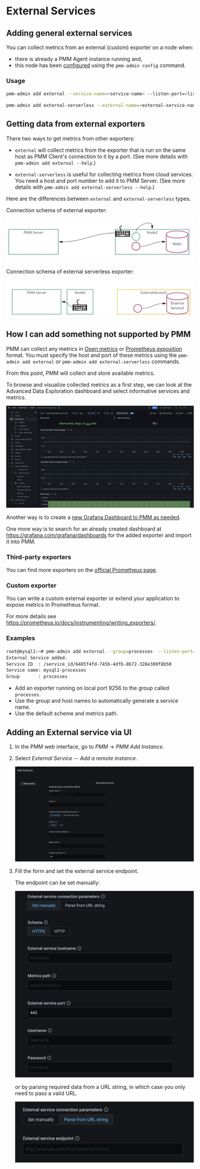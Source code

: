 # External Services

## Adding general external services

You can collect metrics from an external (custom) exporter on a node when:

- there is already a PMM Agent instance running and,
- this node has been [configured](index.md) using the `pmm-admin config` command.

### Usage

```sh
pmm-admin add external --service-name=<service-name> --listen-port=<listen-port> --metrics-path=<metrics-path> --scheme=<scheme>
```

```sh
pmm-admin add external-serverless --external-name=<external-service-name> --host=<hostname> --listen-port=<listen-port> --metrics-path=<metrics-path> --scheme=<scheme>
```

## Getting data from external exporters

There two ways to get metrics from other exporters:

- `external` will collect metrics from the exporter that is run on the same host as PMM Client's connection to it by a port. (See more details with `pmm-admin add external --help`.)

- `external-serverless` is useful for collecting metrics from cloud services. You need a host and port number to add it to PMM Server. (See more details with `pmm-admin add external-serverless --help`.)

Here are the differences between `external` and `external-serverless` types.

Connection schema of external exporter:

![!](../../_images/PMM_External_Exporter_Schema.jpg)

Connection schema of external serverless exporter:

![!](../../_images/PMM_External_Serverless_Exporter_Schema.jpg)

## How I can add something not supported by PMM

PMM can collect any metrics in [Open metrics](https://openmetrics.io) or [Prometheus exposition](https://prometheus.io/docs/instrumenting/exposition_formats/) format. You must specify the host and port of these metrics using the `pmm-admin add external` or `pmm-admin add external-serverless` commands.

From this point, PMM will collect and store available metrics.

To browse and visualize collected metrics as a first step, we can look at the Advanced Data Exploration dashboard and select informative services and metrics.

![!](../../_images/PMM_Advanced_Data_Exploration.jpg)

Another way is to create a [new Grafana Dashboard to PMM as needed](https://grafana.com/docs/grafana/latest/best-practices/best-practices-for-creating-dashboards/).

One more way is to search for an already created dashboard at <https://grafana.com/grafana/dashboards> for the added exporter and import it into PMM.

### Third-party exporters

You can find more exporters on the [official Prometheus page](https://prometheus.io/docs/instrumenting/exporters/).

### Custom exporter

You can write a custom external exporter or extend your application to expose metrics in Prometheus format.

For more details see <https://prometheus.io/docs/instrumenting/writing_exporters/>.

### Examples

```sh
root@mysql1:~# pmm-admin add external --group=processes  --listen-port=9256
External Service added.
Service ID  : /service_id/6485f4fd-745b-4dfb-8b72-328e300f8b50
Service name: mysql1-processes
Group       : processes
```

- Add an exporter running on local port 9256 to the group called `processes`.
- Use the group and host names to automatically generate a service name.
- Use the default scheme and metrics path.

## Adding an External service via UI

1. In the PMM web interface, go to *PMM* → *PMM Add Instance*.

2. Select *External Service -- Add a remote instance*.

    ![!](../../_images/PMM_External_Serverless.png)

3. Fill the form and set the external service endpoint.

    The endpoint can be set manually:

    ![!](../../_images/PMM_External_Serverless_switcher_manually.png)

    or by parsing required data from a URL string, in which case you only need to pass a valid URL.

    ![!](../../_images/PMM_External_Serverless_switcher.png)
